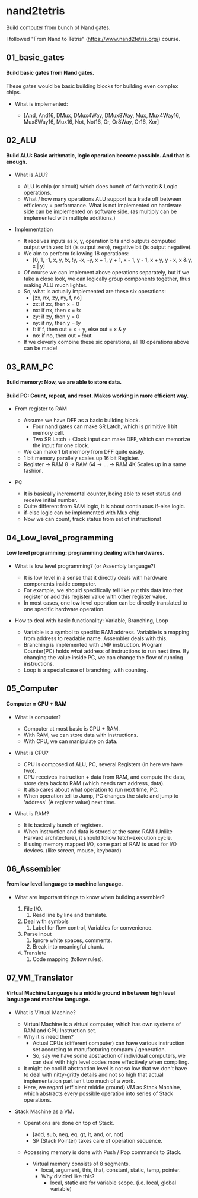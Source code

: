 # nand2tetris
Build computer from bunch of Nand gates.

I followed "From Nand to Tetris" (https://www.nand2tetris.org/) course. 


## 01_basic_gates
#### Build basic gates from Nand gates.

These gates would be basic building blocks for building even complex chips.

- What is implemented: 

  - [And, And16, DMux, DMux4Way, DMux8Way, Mux, Mux4Way16, Mux8Way16, Mux16, Not, Not16, Or, Or8Way, Or16, Xor]

  
## 02_ALU
#### Build ALU: Basic arithmatic, logic operation become possible. And that is enough.

- What is ALU?
  - ALU is  chip (or circuit) which does bunch of Arithmatic & Logic operations.
  - What / how many operations ALU support is a trade off between efficiency + performance. What is not implemented on hardware side can be implemented on software side. (as multiply can be implemented with multiple additions.)


- Implementation
  - It receives inputs as x, y, operation bits and outputs computed output with zero bit (is output zero), negative bit (is output negative).
  - We aim to perform following 18 operations: 
    - [0, 1, -1, x, y, !x, !y, -x, -y, x + 1, y + 1, x - 1, y - 1, x + y, y - x, x & y, x | y]
  - Of course we can implement above operations separately, but if we take a close look, we can logically group components together, thus making ALU much lighter.
  - So, what is actually implemented are these six operations:
    - [zx, nx, zy, ny, f, no]
    - zx: if zx, then x = 0
    - nx: if nx, then x = !x
    - zy: if zy, then y = 0
    - ny: if ny, then y = !y
    - f: if f, then out = x + y, else out = x & y
    - no: if no, then out = !out
  - If we cleverly combine these six operations, all 18 operations above can be made!
  

## 03_RAM_PC
#### Build memory: Now, we are able to store data.
#### Build PC: Count, repeat, and reset. Makes working in more efficient way.

 - From register to RAM
   - Assume we have DFF as a basic building block. 
     - Four nand gates can make SR Latch, which is primitive 1 bit memory cell.
     - Two SR Latch + Clock input can make DFF, which can memorize the input for one clock.
   - We can make 1 bit memory from DFF quite easily.
   - 1 bit memory parallely scales up 16 bit Register.
   - Register -> RAM 8 -> RAM 64 -> ... -> RAM 4K Scales up in a same fashion.
   
 
 - PC
   - It is basically incremental counter, being able to reset status and receive initial number.
   - Quite different from RAM logic, it is about continuous if-else logic.
   - if-else logic can be implemented with Mux chip.
   - Now we can count, track status from set of instructions!


## 04_Low_level_programming
#### Low level programming: programming dealing with hardwares.


- What is low level programming? (or Assembly language?)
  - It is low level in a sense that it directly deals with hardware components inside computer.
  - For example, we should specifically tell like put this data into that register or add this register value with other register value.
  - In most cases, one low level operation can be directly translated to one specific hardware operation.


- How to deal with basic functionality: Variable, Branching, Loop
  - Variable is a symbol to specific RAM address. Variable is a mapping from address to readable name. Assembler deals with this.
  - Branching is implemented with JMP instruction. Program Counter(PC) holds what address of instructions to run next time. By changing the value inside PC, we can change the flow of running instructions.
  - Loop is a special case of branching, with counting.


## 05_Computer
#### Computer = CPU + RAM 


- What is computer?
  - Computer at most basic is CPU + RAM.
  - With RAM, we can store data with instructions.
  - With CPU, we can manipulate on data.


- What is CPU?
  - CPU is composed of ALU, PC, several Registers (in here we have two).
  - CPU receives instruction + data from RAM, and compute the data, store data back to RAM (which needs ram address, data).
  - It also cares about what operation to run next time, PC.
  - When operation tell to Jump, PC changes the state and jump to 'address' (A register value) next time.


- What is RAM?
  - It is basically bunch of registers.
  - When instruction and data is stored at the same RAM (Unlike Harvard architecture), it should follow fetch-execution cycle.
  - If using memory mapped I/O, some part of RAM is used for I/O devices. (like screen, mouse, keyboard)


## 06_Assembler
#### From low level language to machine language.

- What are important things to know when building assembler?

  1. File I/O. 
     1. Read line by line and translate.
  2. Deal with symbols 
     1. Label for flow control, Variables for convenience.
  3. Parse input
     1. Ignore white spaces, comments.
     2. Break into meaningful chunk.
  4. Translate
     1. Code mapping (follow rules).


## 07_VM_Translator
#### Virtual Machine Language is a middle ground in between high level language and machine language.

- What is Virtual Machine?
  - Virtual Machine is a virtual computer, which has own systems of RAM and CPU Instruction set.
  - Why it is need then?
    - Actual CPUs (different computer) can have various instruction set according to manufacturing company / generation.
    - So, say we have some abstraction of individual computers, we can deal with high level codes more effectively when compiling.
  - It might be cool if abstraction level is not so low that we don't have to deal with nitty-gritty details and not so high that actual implementation part isn't too much of a work.
  - Here, we regard (efficient middle ground) VM as Stack Machine, which abstracts every possible operation into series of Stack operations.


- Stack Machine as a VM.
  - Operations are done on top of Stack.
    - [add, sub, neg, eq, gt, lt, and, or, not]
    - SP (Stack Pointer) takes care of operation sequence.
    
  - Accessing memory is done with Push / Pop commands to Stack.
    - Virtual memory consists of 8 segments.
      - local, argument, this, that, constant, static, temp, pointer.
      - Why divided like this?
        - local, static are for variable scope. (i.e. local, global variable)
    